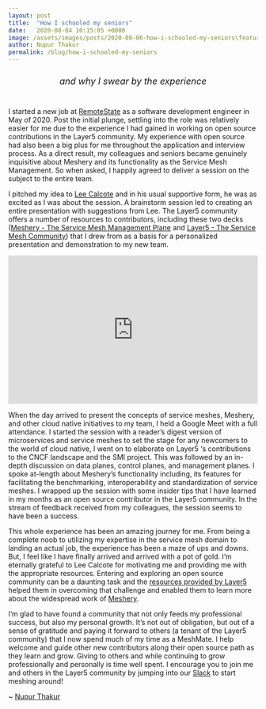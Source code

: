 ```yaml
---
layout: post
title:  "How I schooled my seniors"
date:   2020-08-04 10:15:05 +0000
image: /assets/images/posts/2020-08-06-how-i-schooled-my-seniors\feature-image.svg
author: Nupur Thakur
permalink: /blog/how-i-schooled-my-seniors
---
```


<center><h6 style="font-size:18px"> and why I swear by the experience </h6></center>

I started a new job at [RemoteState](https://www.linkedin.com/company/remotestate/?originalSubdomain=in) as a software development engineer in May of 2020.
Post the initial plunge, settling into the role was relatively easier for me due to the experience I had gained in working on open source contributions in the Layer5 community. My experience with open source had also been a big plus for me throughout the application and interview process. As a direct result, my colleagues and seniors became genuinely inquisitive about Meshery and its functionality as the Service Mesh Management. So when asked, I happily agreed  to deliver a session on the subject to the entire team.

I pitched my idea to [Lee Calcote](https://slack-redir.net/link?url=https%3A%2F%2Ftwitter.com%2Flcalcote&v=3) and in his usual supportive form, he was as excited as I was about the session. A brainstorm session led to creating an entire presentation with suggestions from Lee. The Layer5 community offers a number of resources to contributors, including these two decks ([Meshery - The Service Mesh Management Plane](https://slack-redir.net/link?url=https%3A%2F%2Fdocs.google.com%2Fpresentation%2Fd%2F14kxjwYSJ_FyE3K_6CDEd6oq2kqwn0OSE8RDJ4H-KlKU%2Fedit%3Fusp%3Dsharing&v=3) and [Layer5 - The Service Mesh Community](https://slack-redir.net/link?url=https%3A%2F%2Fdocs.google.com%2Fpresentation%2Fd%2F1tLcMcyQ-Z6YYISYyR0Eyb30dojQiKHIjs7Rt5m8kcag%2Fedit%3Fusp%3Dsharing&v=3)) that I drew from as a basis for a personalized presentation and demonstration to my new team.

<center>
<iframe src="https://docs.google.com/presentation/d/e/2PACX-1vQNpnp_SIkYNMe1rx-Cw_armxHRmQvkcp8d3BVML6XEhsSgy7k0w9xDKrGGs4EPew/embed?start=true&loop=true&delayms=3000" frameborder="0" width="100%" height="300" allowfullscreen="true" mozallowfullscreen="true" webkitallowfullscreen="true"></iframe></center>

When the day arrived to present the concepts of service meshes, Meshery, and other cloud native initiatives to my team, I held a Google Meet with a full attendance. I started the session with a reader’s digest version of microservices and service meshes to set the stage for any newcomers to the world of cloud native, I went on to elaborate on Layer5 ‘s contributions to the CNCF landscape and the SMI project. This was followed by an in-depth discussion on data planes, control planes, and management planes. I spoke at-length about Meshery’s functionality including, its features for facilitating the benchmarking, interoperability and standardization of service meshes. I wrapped up the session with some insider tips that I have learned in my months as an open source contributor in the Layer5 community. In the stream of feedback received from my colleagues, the session seems to have been a success.

This whole experience has been an amazing journey for me. From being a complete noob to utilizing my expertise in the service mesh domain to landing an actual job, the experience has been a maze of ups and downs. But, I feel like I have finally arrived and arrived with a pot of gold. I’m eternally grateful to Lee Calcote for motivating me and providing me with the appropriate resources. Entering and exploring an open source community can be a daunting task and the [resources provided by Layer5](https://slack-redir.net/link?url=https%3A%2F%2Fdrive.google.com%2Fdrive%2Ffolders%2F1Wg_LPY3ImAexejNFpHWMCBr26UiMUK68%3Fusp%3Dsharing&v=3) helped them in overcoming that challenge and enabled them to learn more about the widespread work of [Meshery](https://slack-redir.net/link?url=https%3A%2F%2Fmeshery.io%2F&v=3).

I’m glad to have found a community that not only feeds my professional success, but also my personal growth. It’s not out of obligation, but out of a sense of gratitude and paying it forward to others (a tenant of the Layer5 community) that I now spend much of my time as a MeshMate. I help welcome and guide other new contributors along their open source path as they learn and grow. Giving to others and while continuing to grow professionally and personally is time well spent.   I encourage you to join me and others in the Layer5 community by jumping into our [Slack](http://slack.layer5.io/) to start meshing around!

~ [Nupur Thakur](https://www.linkedin.com/in/nupurthakur27/)
